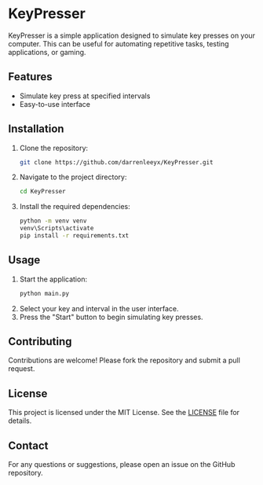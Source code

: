 # KeyPresser

KeyPresser is a simple application designed to simulate key presses on your computer. This can be useful for automating repetitive tasks, testing applications, or gaming.

## Features

- Simulate key press at specified intervals
- Easy-to-use interface

## Installation

1. Clone the repository:
   ```sh
   git clone https://github.com/darrenleeyx/KeyPresser.git
   ```
2. Navigate to the project directory:
   ```sh
   cd KeyPresser
   ```
3. Install the required dependencies:
   ```sh
   python -m venv venv
   venv\Scripts\activate
   pip install -r requirements.txt
   ```

## Usage

1. Start the application:
   ```cmd
   python main.py
   ```
2. Select your key and interval in the user interface.
3. Press the "Start" button to begin simulating key presses.

## Contributing

Contributions are welcome! Please fork the repository and submit a pull request.

## License

This project is licensed under the MIT License. See the [LICENSE](LICENSE) file for details.

## Contact

For any questions or suggestions, please open an issue on the GitHub repository.
